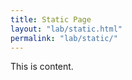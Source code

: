 ```yaml
---
title: Static Page
layout: "lab/static.html"
permalink: "lab/static/"
---
```


<!-- @format -->

This is content.
